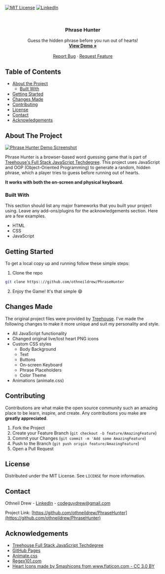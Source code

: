 <!-- PROJECT SHIELDS -->
[![MIT License][license-shield]][license-url]
[![LinkedIn][linkedin-shield]][linkedin-url]



<!-- PROJECT LOGO -->
<br />
<p align="center">
  <h3 align="center">Phrase Hunter</h3>

  <p align="center">
    Guess the hidden phrase before you run out of hearts!
    <br />
    <a href="https://www.othneildrew.com/PhraseHunter"><strong>View Demo »</strong></a>
    <br />
    <br />
    <a href="https://github.com/othneildrew/PhraseHunter/issues">Report Bug</a>
    ·
    <a href="https://github.com/othneildrew/PhraseHunter/issues">Request Feature</a>
  </p>
</p>



<!-- TABLE OF CONTENTS -->
## Table of Contents

* [About the Project](#about-the-project)
  * [Built With](#built-with)
* [Getting Started](#getting-started)
* [Changes Made](#changes-made)
* [Contributing](#contributing)
* [License](#license)
* [Contact](#contact)
* [Acknowledgements](#acknowledgements)



<!-- ABOUT THE PROJECT -->
## About The Project

[![Phrase Hunter Demo Screenshot][product-screenshot]](https://www.othneildrew.com/PhraseHunter)

Phrase Hunter is a browser-based word guessing game that is part of [Treehouse's Full Stack JavaScript Techdegree](https://join.teamtreehouse.com/full-stack-javascript-techdegree). This project uses JavaScript and OOP (Object-Oriented Programming) to generate a random, hidden phrase, which a player tries to guess before running out of hearts.

**It works with both the on-screen and physical keyboard.**


### Built With
This section should list any major frameworks that you built your project using. Leave any add-ons/plugins for the acknowledgements section. Here are a few examples.
* HTML
* CSS
* JavaScript



<!-- GETTING STARTED -->
## Getting Started

To get a local copy up and running follow these simple steps:

1. Clone the repo
```sh
git clone https:://github.com/othneildrew/PhraseHunter
```
2. Enjoy the Game! It's that simple :smile:



<!-- CHANGES MADE -->
## Changes Made

The original project files were provided by [Treehouse](https://teamtreehouse.com). I've made the following changes to make it more unique and suit my personality and style.

- All JavaScript functionality
- Changed original live/lost heart PNG icons
- Custom CSS styles
  - Body Background
  - Text
  - Buttons
  - On-screen Keyboard
  - Phrase Placeholders
  - Color Theme
- Animations (animate.css)



<!-- CONTRIBUTING -->
## Contributing

Contributions are what make the open source community such an amazing place to be learn, inspire, and create. Any contributions you make are **greatly appreciated**.

1. Fork the Project
2. Create your Feature Branch (`git checkout -b feature/AmazingFeature`)
3. Commit your Changes (`git commit -m 'Add some AmazingFeature`)
4. Push to the Branch (`git push origin feature/AmazingFeature`)
5. Open a Pull Request



<!-- LICENSE -->
## License

Distributed under the MIT License. See `LICENSE` for more information.



<!-- CONTACT -->
## Contact

Othneil Drew - [LinkedIn](https://linkedin.com/LinkedIn) - codeguydrew@gmail.com

Project Link: [https://github.com/othneildrew/PhraseHunter](https://github.com/othneildrew/PhraseHunter)



<!-- ACKNOWLEDGEMENTS -->
## Acknowledgements
* [Treehouse Full Stack JavaScript Techdegree](https://join.teamtreehouse.com/full-stack-javascript-techdegree)
* [GitHub Pages](https://pages.github.com)
* [Animate.css](https://daneden.github.io/animate.css)
* [Regex101.com](https://regex101.com)
* [Heart Icons made by Smashicons from www.flaticon.com - CC 3.0 BY](https://www.flaticon.com/authors/smashicons)




<!-- MARKDOWN LINKS & IMAGES -->
[license-shield]: https://img.shields.io/badge/license-MIT-blue.svg?style=flat-square
[license-url]: https://choosealicense.com/licenses/mit
[linkedin-shield]: https://img.shields.io/badge/-LinkedIn-black.svg?style=flat-square&logo=linkedin&colorB=555
[linkedin-url]: https://linkedin.com/in/othneildrew
[product-screenshot]: https://raw.githubusercontent.com/othneildrew/othneildrew.github.io/master/images/projects/phrase-hunter.jpg

